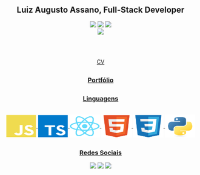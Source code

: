 <h2 align="center">Luiz Augusto Assano, Full-Stack Developer</h2>

 
<div align="center"> 
  <a href="https://instagram.com/luiz_assano" target="_blank"><img src="https://img.shields.io/badge/-Instagram-%23E4405F?style=for-the-badge&logo=instagram&logoColor=white" target="_blank"></a>
  <a href = "luizassano2002@gmail.com"><img src="https://img.shields.io/badge/-Gmail-%23333?style=for-the-badge&logo=gmail&logoColor=white" target="_blank"></a>
  <a href="https://www.linkedin.com/in/luiz-augusto-assano/" target="_blank"><img src="https://img.shields.io/badge/-LinkedIn-%230077B5?style=for-the-badge&logo=linkedin&logoColor=white" target="_blank"></a>
</div>

<div align="center">
  <a href="https://github.com/luizassano">
  <img height="180em" src="https://github-readme-stats.vercel.app/api?username=luizassano&show_icons=true&theme=dark&include_all_commits=true&count_private=true"/>
</div>
  
  ##
<br>
  
<p align="center">
 <a href="https://drive.google.com/file/d/1-aC_XuCUTGgAYea_mgYipiHp-BXXKMuk/view?usp=sharing" target="_blank">
     CV
    </a>
</p>
  
  ##
  
<h3 align="center"><a href="https://drive.google.com/file/d/1-aC_XuCUTGgAYea_mgYipiHp-BXXKMuk/view?usp=sharing" target="_blank">Portfólio</h3>
  
  ##
  
<h3 align="center">Linguagens</h3>
  
<div style="display: inline_block" align="center"><br>
  <img align="center" alt="Luiz-Js" height="60" width="80" src="https://raw.githubusercontent.com/devicons/devicon/master/icons/javascript/javascript-plain.svg">
  <img align="center" alt="Luiz-Ts" height="60" width="80" src="https://raw.githubusercontent.com/devicons/devicon/master/icons/typescript/typescript-plain.svg">
  <img align="center" alt="Luiz-React" height="60" width="80" src="https://raw.githubusercontent.com/devicons/devicon/master/icons/react/react-original.svg">
  <img align="center" alt="Luiz-HTML" height="60" width="80" src="https://raw.githubusercontent.com/devicons/devicon/master/icons/html5/html5-original.svg">
  <img align="center" alt="Luiz-CSS" height="60" width="80" src="https://raw.githubusercontent.com/devicons/devicon/master/icons/css3/css3-original.svg">
  <img align="center" alt="Luiz-Python" height="60" width="80" src="https://raw.githubusercontent.com/devicons/devicon/master/icons/python/python-original.svg">

  ##
  
<h3 align="center">Redes Sociais</h3>
 
  <a href="https://instagram.com/luiz_assano" target="_blank"><img src="https://img.shields.io/badge/-Instagram-%23E4405F?style=for-the-badge&logo=instagram&logoColor=white" target="_blank"></a>
  <a href = "luizassano2002@gmail.com"><img src="https://img.shields.io/badge/-Gmail-%23333?style=for-the-badge&logo=gmail&logoColor=white" target="_blank"></a>
  <a href="https://www.linkedin.com/in/luiz-augusto-assano/" target="_blank"><img src="https://img.shields.io/badge/-LinkedIn-%230077B5?style=for-the-badge&logo=linkedin&logoColor=white" target="_blank"></a>
</div>

